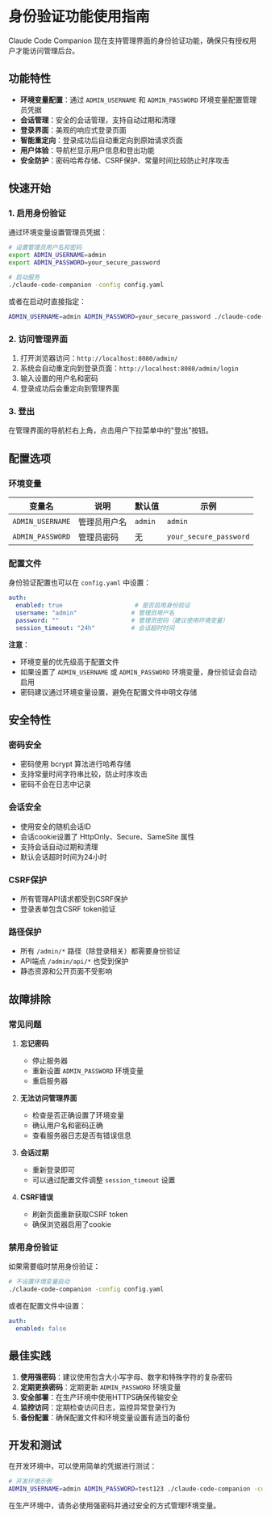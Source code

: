 # 身份验证功能使用指南

Claude Code Companion 现在支持管理界面的身份验证功能，确保只有授权用户才能访问管理后台。

## 功能特性

- **环境变量配置**：通过 `ADMIN_USERNAME` 和 `ADMIN_PASSWORD` 环境变量配置管理员凭据
- **会话管理**：安全的会话管理，支持自动过期和清理
- **登录界面**：美观的响应式登录页面
- **智能重定向**：登录成功后自动重定向到原始请求页面
- **用户体验**：导航栏显示用户信息和登出功能
- **安全防护**：密码哈希存储、CSRF保护、常量时间比较防止时序攻击

## 快速开始

### 1. 启用身份验证

通过环境变量设置管理员凭据：

```bash
# 设置管理员用户名和密码
export ADMIN_USERNAME=admin
export ADMIN_PASSWORD=your_secure_password

# 启动服务
./claude-code-companion -config config.yaml
```

或者在启动时直接指定：

```bash
ADMIN_USERNAME=admin ADMIN_PASSWORD=your_secure_password ./claude-code-companion -config config.yaml
```

### 2. 访问管理界面

1. 打开浏览器访问：`http://localhost:8080/admin/`
2. 系统会自动重定向到登录页面：`http://localhost:8080/admin/login`
3. 输入设置的用户名和密码
4. 登录成功后会重定向到管理界面

### 3. 登出

在管理界面的导航栏右上角，点击用户下拉菜单中的"登出"按钮。

## 配置选项

### 环境变量

| 变量名 | 说明 | 默认值 | 示例 |
|--------|------|--------|------|
| `ADMIN_USERNAME` | 管理员用户名 | `admin` | `admin` |
| `ADMIN_PASSWORD` | 管理员密码 | 无 | `your_secure_password` |

### 配置文件

身份验证配置也可以在 `config.yaml` 中设置：

```yaml
auth:
  enabled: true                    # 是否启用身份验证
  username: "admin"               # 管理员用户名
  password: ""                    # 管理员密码（建议使用环境变量）
  session_timeout: "24h"          # 会话超时时间
```

**注意**：
- 环境变量的优先级高于配置文件
- 如果设置了 `ADMIN_USERNAME` 或 `ADMIN_PASSWORD` 环境变量，身份验证会自动启用
- 密码建议通过环境变量设置，避免在配置文件中明文存储

## 安全特性

### 密码安全
- 密码使用 bcrypt 算法进行哈希存储
- 支持常量时间字符串比较，防止时序攻击
- 密码不会在日志中记录

### 会话安全
- 使用安全的随机会话ID
- 会话cookie设置了 HttpOnly、Secure、SameSite 属性
- 支持会话自动过期和清理
- 默认会话超时时间为24小时

### CSRF保护
- 所有管理API请求都受到CSRF保护
- 登录表单包含CSRF token验证

### 路径保护
- 所有 `/admin/*` 路径（除登录相关）都需要身份验证
- API端点 `/admin/api/*` 也受到保护
- 静态资源和公开页面不受影响

## 故障排除

### 常见问题

1. **忘记密码**
   - 停止服务器
   - 重新设置 `ADMIN_PASSWORD` 环境变量
   - 重启服务器

2. **无法访问管理界面**
   - 检查是否正确设置了环境变量
   - 确认用户名和密码正确
   - 查看服务器日志是否有错误信息

3. **会话过期**
   - 重新登录即可
   - 可以通过配置文件调整 `session_timeout` 设置

4. **CSRF错误**
   - 刷新页面重新获取CSRF token
   - 确保浏览器启用了cookie

### 禁用身份验证

如果需要临时禁用身份验证：

```bash
# 不设置环境变量启动
./claude-code-companion -config config.yaml
```

或者在配置文件中设置：

```yaml
auth:
  enabled: false
```

## 最佳实践

1. **使用强密码**：建议使用包含大小写字母、数字和特殊字符的复杂密码
2. **定期更换密码**：定期更新 `ADMIN_PASSWORD` 环境变量
3. **安全部署**：在生产环境中使用HTTPS确保传输安全
4. **监控访问**：定期检查访问日志，监控异常登录行为
5. **备份配置**：确保配置文件和环境变量设置有适当的备份

## 开发和测试

在开发环境中，可以使用简单的凭据进行测试：

```bash
# 开发环境示例
ADMIN_USERNAME=admin ADMIN_PASSWORD=test123 ./claude-code-companion -config config.yaml
```

在生产环境中，请务必使用强密码并通过安全的方式管理环境变量。
